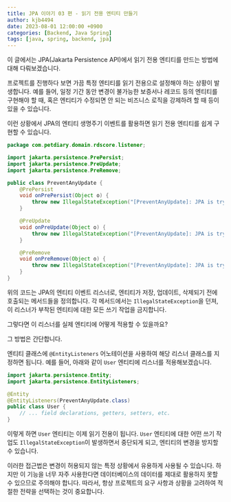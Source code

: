 ```yaml
---
title: JPA 이야기 03 편 - 읽기 전용 엔티티 만들기
author: kjb4494
date: 2023-08-01 12:00:00 +0900
categories: [Backend, Java Spring]
tags: [java, spring, backend, jpa]
---
```


이 글에서는 JPA(Jakarta Persistence API)에서 읽기 전용 엔티티를 만드는 방법에 대해 다뤄보겠습니다.

프로젝트를 진행하다 보면 가끔 특정 엔티티를 읽기 전용으로 설정해야 하는 상황이 발생합니다. 예를 들어, 일정 기간 동안 변경이 불가능한 보증서나 레코드 등의 엔티티를 구현해야 할 때, 혹은 엔티티가 수정되면 안 되는 비즈니스 로직을 강제하려 할 때 등이 있을 수 있습니다.

이런 상황에서 JPA의 엔티티 생명주기 이벤트를 활용하면 읽기 전용 엔티티를 쉽게 구현할 수 있습니다.

```java
package com.petdiary.domain.rdscore.listener;

import jakarta.persistence.PrePersist;
import jakarta.persistence.PreUpdate;
import jakarta.persistence.PreRemove;

public class PreventAnyUpdate {
    @PrePersist
    void onPrePersist(Object o) {
        throw new IllegalStateException("[PreventAnyUpdate]: JPA is trying to persist an entity of type " + (o == null ? "null" : o.getClass()));
    }

    @PreUpdate
    void onPreUpdate(Object o) {
        throw new IllegalStateException("[PreventAnyUpdate]: JPA is trying to update an entity of type " + (o == null ? "null" : o.getClass()));
    }

    @PreRemove
    void onPreRemove(Object o) {
        throw new IllegalStateException("[PreventAnyUpdate]: JPA is trying to remove an entity of type " + (o == null ? "null" : o.getClass()));
    }
}
```

위의 코드는 JPA의 엔티티 이벤트 리스너로, 엔티티가 저장, 업데이트, 삭제되기 전에 호출되는 메서드들을 정의합니다. 각 메서드에서는 `IllegalStateException`을 던져, 이 리스너가 부착된 엔티티에 대한 모든 쓰기 작업을 금지합니다.

그렇다면 이 리스너를 실제 엔티티에 어떻게 적용할 수 있을까요?

그 방법은 간단합니다.

엔티티 클래스에 `@EntityListeners` 어노테이션을 사용하여 해당 리스너 클래스를 지정하면 됩니다. 예를 들어, 아래와 같이 `User` 엔티티에 리스너를 적용해보겠습니다.

```java
import jakarta.persistence.Entity;
import jakarta.persistence.EntityListeners;

@Entity
@EntityListeners(PreventAnyUpdate.class)
public class User {
    // ... field declarations, getters, setters, etc.
}
```

이렇게 하면 `User` 엔티티는 이제 읽기 전용이 됩니다. `User` 엔티티에 대한 어떤 쓰기 작업도 `IllegalStateException`이 발생하면서 중단되게 되고, 엔티티의 변경을 방지할 수 있습니다.

이러한 접근법은 변경이 허용되지 않는 특정 상황에서 유용하게 사용될 수 있습니다. 하지만 이 기능을 너무 자주 사용한다면 데이터베이스의 데이터를 제대로 활용하지 못할 수 있으므로 주의해야 합니다. 따라서, 항상 프로젝트의 요구 사항과 상황을 고려하여 적절한 전략을 선택하는 것이 중요합니다.
